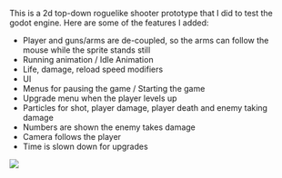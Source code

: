 This is a 2d top-down roguelike shooter prototype that I did to test the godot engine.
Here are some of the features I added:
  - Player and guns/arms are de-coupled, so the arms can follow the mouse while the sprite stands still
  - Running animation / Idle Animation
  - Life, damage, reload speed modifiers
  - UI
  - Menus for pausing the game / Starting the game
  - Upgrade menu when the player levels up
  - Particles for shot, player damage, player death and enemy taking damage
  - Numbers are shown the enemy takes damage
  - Camera follows the player
  - Time is slown down for upgrades

![](https://github.com/jonckjunior/godot-project/blob/main/ExampleProject.gif)
